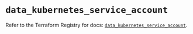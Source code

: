 # `data_kubernetes_service_account`

Refer to the Terraform Registry for docs: [`data_kubernetes_service_account`](https://registry.terraform.io/providers/hashicorp/kubernetes/2.25.2/docs/data-sources/service_account).
